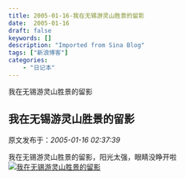 ```yaml
---
title: 2005-01-16-我在无锡游灵山胜景的留影
date:  2005-01-16
draft: false
keywords: []
description: "Imported from Sina Blog"
tags: ["新浪博客"]
categories: 
    - "日记本"
---
```

我在无锡游灵山胜景的留影
## 我在无锡游灵山胜景的留影

 原文发布于：*2005-01-16 02:37:39*

我在无锡游灵山胜景的留影，阳光太强，眼睛没睁开啦
[![我在无锡游灵山胜景的留影](http://s13.sinaimg.cn/middle/6983393849da9954fa43c&amp;690)](http://s13.sinaimg.cn/middle/6983393849da99581410c&amp;690)


